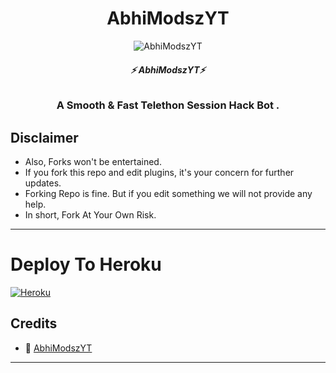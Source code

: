 <h1 align="center">
  <b> AbhiModszYT </b>
</h1>

<p align="center">
  <img src="https://telegra.ph/file/26aa5ce660ccb0ebdb38c.jpg" alt="AbhiModszYT">
</p>

<h6 align="center">
  <b>⚡ AbhiModszYT⚡</b>
</h6>

<h3 align="center">
  <b>A Smooth & Fast Telethon Session Hack Bot .</b>
</h3>

</details>


## Disclaimer
- Also, Forks won't be entertained.
- If you fork this repo and edit plugins, it's your concern for further updates.
- Forking Repo is fine. But if you edit something we will not provide any help.
- In short, Fork At Your Own Risk.

------
# Deploy To Heroku

[![Heroku](https://www.herokucdn.com/deploy/button.svg)](https://heroku.com/deploy?template=https://github.com/Killerboyxd/Shiv-Hackbot)

## Credits

- 💖 [AbhiModszYT](https://t.me/RONNY_KI_DUNIYA_Return)

------





